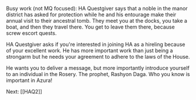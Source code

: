 Busy work (not MQ focused): HA Questgiver says that a noble in the manor district has asked for protection while he and his entourage make their annual visit to their ancestral tomb. They meet you at the docks, you take a boat, and then they travel there. You get to leave them there, because screw escort quests.

HA Questgiver asks if you're interested in joining HA as a hireling because of your excellent work. He has more important work than just being a strongarm but he needs your agreement to adhere to the laws of the House.

He wants you to deliver a message, but more importantly introduce yourself to an individual in the Rosery. The prophet, Rashyon Daga. Who you know is important in Azura!

Next: [[HAQ2]]

